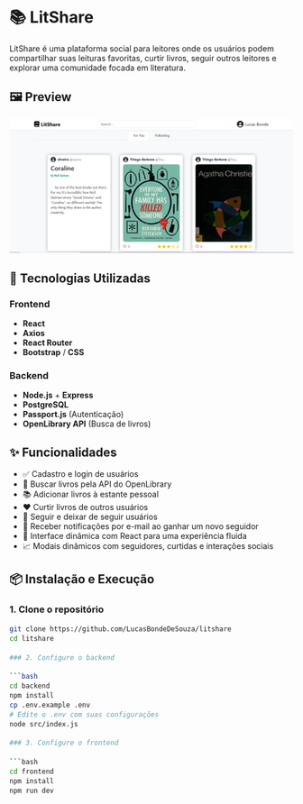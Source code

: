 # 📚 LitShare

LitShare é uma plataforma social para leitores onde os usuários podem compartilhar suas leituras favoritas, curtir livros, seguir outros leitores e explorar uma comunidade focada em literatura.

## 🖼️ Preview

![LitShare Screenshot](./preview.png)

## 🚀 Tecnologias Utilizadas

### Frontend
- **React**
- **Axios**
- **React Router**
- **Bootstrap** / **CSS**

### Backend
- **Node.js** + **Express**
- **PostgreSQL**
- **Passport.js** (Autenticação)
- **OpenLibrary API** (Busca de livros)

## ✨ Funcionalidades

- ✅ Cadastro e login de usuários
- 🔎 Buscar livros pela API do OpenLibrary
- 📚 Adicionar livros à estante pessoal
- ❤️ Curtir livros de outros usuários
- 👥 Seguir e deixar de seguir usuários
- 🔔 Receber notificações por e-mail ao ganhar um novo seguidor
- 💬 Interface dinâmica com React para uma experiência fluida
- 📈 Modais dinâmicos com seguidores, curtidas e interações sociais

## 📦 Instalação e Execução

### 1. Clone o repositório

```bash
git clone https://github.com/LucasBondeDeSouza/litshare
cd litshare

### 2. Configure o backend

```bash
cd backend
npm install
cp .env.example .env
# Edite o .env com suas configurações
node src/index.js

### 3. Configure o frontend

```bash
cd frontend
npm install
npm run dev
